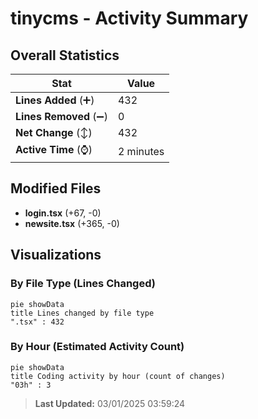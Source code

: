 # tinycms - Activity Summary 

## Overall Statistics

| Stat                   | Value                                                             |
| ---------------------- | ----------------------------------------------------------------- |
| **Lines Added** (➕)   | 432                                          |
| **Lines Removed** (➖) | 0                                        |
| **Net Change** (↕)    | 432                |
| **Active Time** (⌚)   | 2 minutes |


## Modified Files
- **login.tsx** (+67, -0)
- **newsite.tsx** (+365, -0)

## Visualizations

### By File Type (Lines Changed)

```mermaid
pie showData
title Lines changed by file type
".tsx" : 432
```

### By Hour (Estimated Activity Count)

```mermaid
pie showData
title Coding activity by hour (count of changes)
"03h" : 3
```


> **Last Updated:** 03/01/2025 03:59:24
